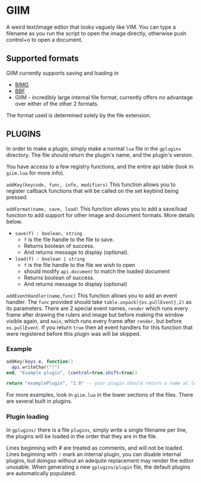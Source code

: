 
# GIIM
A weird text/image editor that looks vaguely like VIM. You can type a filename as you run the script to open the image directly, 
otherwise push control+o to open a document.

## Supported formats
GIIM currently supports saving and loading in

* [BIMG](https://github.com/SkyTheCodeMaster/bimg)
* [BBF](https://github.com/9551-Dev/BLBFOR)
* GIIM - incredibly large internal file format, currently offers no advantage over either of the other 2 formats.

The format used is determined solely by the file extension.

## PLUGINS
In order to make a plugin, simply make a normal `lua` file in the `gplugins` directory. The file should return the plugin's name, and the plugin's version.

You have access to a few registry functions, and the entire api table (look in `giim.lua` for more info).

`addKey(keycode, func, info, modifiers)` This function allows you to register callback functions that will be called on the set keybind being pressed.

`addFormat(name, save, load)` This function allows you to add a save/load function to add support for other image and document formats. More details below.

* `save(f) : boolean, string` 
  * `f` is the file handle to the file to save. 
  * Returns boolean of success.
  * And returns message to display (optional).
* `load(f) : boolean | string` 
  * `f` is the file handle to the file we wish to open
  * should modify `api.document` to match the loaded document
  * Returns boolean of success.
  * And returns message to display (optional)

`addEventHandler(name,func)` This function allows you to add an event handler. The `func` provided should take `table.unpack({os.pullEvent},2)` as its parameters. There are 2 special event names, `render` which runs every frame after drawing the rulers and image but before making the window visible again, and `main`, which runs every frame after `render`, but before `os.pullEvent`. If you return `true` then all event handlers for this function that were registered before this plugin was will be skipped.


### Example

```lua
addKey(keys.e, function()
  api.writeChar("!")
end, "Example plugin", {control=true,shift=true})

return "examplePlugin", "1.0" -- your plugin should return a name at least, version is optional but allows for interplugin operation
```
For more examples, look in `giim.lua` in the lower sections of the files. There are several built in plugins.

### Plugin loading
In `gplugins/` there is a file `plugins`, simply write a single filename per line, the plugins will be loaded in the order that they are in the file.

Lines beginning with # are treated as comments, and will not be loaded. Lines beginning with `!` mark an internal plugin, you can disable internal plugins, but doingso without an adequite replacement may render the editor unusable. When generating a new `gplugins/plugin` file, the default plugins are automatically populated.